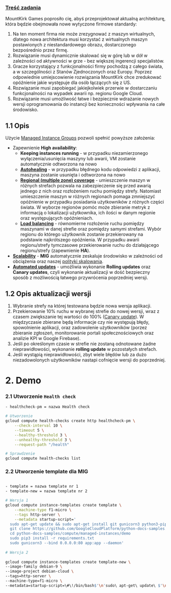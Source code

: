 ### [Treść zadania](https://szkolachmury.pl/google-cloud-platform-droga-architekta/tydzien-5-instance-groups-i-autoskalowanie/zadanie-domowe-nr-5/) 

MountKirk Games poprosiło cię, abyś przeprojektował aktualną architekturę, która będzie obejmowała nowe wytyczone firmowe standardy:

1. Na ten moment firma nie może zrezygnować z maszyn wirtualnych, dlatego nowa architektura musi korzystać z wirtualnych maszyn postawionych z niestandardowego obrazu, dostarczonego bezpośrednio przez firmę.
2. Rozwiązanie musi dynamicznie skalować się w górę lub w dół w zależności od aktywności w grze - bez większej ingerencji specjalistów.
3. Gracze korzystający z funkcjonalności firmy pochodzą z całego świata, a w szczególności z Stanów Zjednoczonych oraz Europy. Poprzez odpowiednie umiejscowienie rozwiązania MountKirk chce zredukować opóźnienie jakie występuje dla osób łączących się z US.
4. Rozwiązanie musi zapobiegać jakiejkolwiek przerwie w dostarczaniu funkcjonalności na wypadek awarii np. regionu Google Cloud.
5. Rozwiązanie musi umożliwość łatwe i bezpiecznie wdrażanie nowych wersji oprogramowania do instancji bez konieczności wpływania na całe środowisko.

## 1.1 Opis
Użycie [Managed Instance Groups](https://cloud.google.com/compute/docs/instance-groups/) pozwoli spełnić powyższe założenia:
* Zapewnienie **High availability**:
  * **Keeping instances running** - w przypadku niezamierzonego wyłączenia/usunięcia maszyny lub awarii, VM zostanie automatycznie odtworzona na nowo
  * [**Autohealing**](https://cloud.google.com/compute/docs/instance-groups/#autohealing) - w przypadku błędnego kodu odpowiedzi z aplikacji, maszyna zostanie usunięta i odtworzona na nowo
  * [**Regional (multiple zone) coverage**](https://cloud.google.com/compute/docs/instance-groups/#types_of_managed_instance_groups) - umieszczenie maszyn w różnych strefach pozwala na zabezpieczenie się przed awarią jednego z nich oraz rozłożeniem ruchu pomiędzy strefy. Natomiast umieszczenie maszyn w różnych regionach pomaga zmniejszyć opóźnienie w przypadku posiadania użytkowników z różnych części świata. W wyborze regionów pomóc może zbieranie metryk z informacją o lokalizacji użytkownika, ich ilości w danym regionie oraz występujących opóźnieniach.
  * [**Load balancing**](https://cloud.google.com/compute/docs/instance-groups/#load_balancing) - równomierne rozłożenie ruchu pomiędzy maszynami w danej strefie oraz pomiędzy samymi strefami. Wybór regionu do którego użytkownik zostanie przekierowany na podstawie najkrótszego opóźnienia. W przypadku awarii regionu/strefy tymczasowe przekierowanie ruchu do działającego regionu/strefy (zapewnienie **HA**).
* [**Scalability**](https://cloud.google.com/compute/docs/instance-groups/#autoscaling) - **MIG** automatycznie zeskaluje środowisko w zależności od obciążenia oraz naszej [polityki skalowania](https://cloud.google.com/compute/docs/autoscaler/#policies).
* [**Automated updates**](https://cloud.google.com/compute/docs/instance-groups/#automatic_updating) - umożliwia wykonanie **Rolling updates** oraz **Canary updates**, czyli wykonanie aktualizacji w dość bezpieczny sposób z możliwością łatwego przywrócenia poprzedniej wersji.

## 1.2 Opis aktualizacji wersji

1. Wybranie strefy na której testowana będzie nowa wersja aplikacji.
2. Przekierowanie 10% ruchu w wybranej strefie do nowej wersji, wraz z czasem zwiększanie tej wartości do 100% ([Canary update](https://cloud.google.com/compute/docs/instance-groups/rolling-out-updates-to-managed-instance-groups#starting_a_canary_update)). W międzyczasie zbierane będą informacje czy nie występują błędy, spowolnienie aplikacji, oraz zadowolenie użytkowników (porzez zbieranie zgłoszeń, monitorowanie portali społecznościowych oraz analizie KPI w Google Firebase).
3. Jeśli po określonym czasie w strefie nie zostaną odnotowane żadne nieprawidłowości, wykonanie **rolling update** w pozostałych strefach.
4. Jeśli wystąpią nieprawidłowości, zbyt wiele błędów lub za dużo niezadowolonych użytkowników nastapi cofnięcie wersji do poprzedniej.

# 2. Demo

### 2.1 Utworzenie `Health check`

```bash
- healthcheck-pm = nazwa Health check

# Utworzenie
gcloud compute health-checks create http healthcheck-pm \
    --check-interval 10 \
    --timeout 5 \
    --healthy-threshold 3 \
    --unhealthy-threshold 3 \
    --request-path "/health"

# Sprawdzenie
gcloud compute health-checks list
```
### 2.2 Utworzenie template dla MIG

```bash

- template = nazwa template nr 1
- template-new = nazwa template nr 2

# Wersja 1
gcloud compute instance-templates create template \
    --machine-type f1-micro \
    --tags http-server \
    --metadata startup-script='
  sudo apt-get update && sudo apt-get install git gunicorn3 python3-pip -y
  git clone https://github.com/GoogleCloudPlatform/python-docs-samples.git
  cd python-docs-samples/compute/managed-instances/demo
  sudo pip3 install -r requirements.txt
  sudo gunicorn3 --bind 0.0.0.0:80 app:app --daemon'
  
# Wersja 2
   
gcloud compute instance-templates create template-new \
--image-family debian-9 \
--image-project debian-cloud \
--tags=http-server \
--machine-type=f1-micro \
--metadata=startup-script=\#\!/bin/bash$'\n'sudo\ apt-get\ update\ $'\n'sudo\ apt-get\ install\ -y\ nginx\ $'\n'sudo\ service\ nginx\ start\ $'\n'sudo\ sed\ -i\ --\ \"s/Welcome\ to\ nginx/Version:2\ -\ Welcome\ to\ \$HOSTNAME/g\"\ /var/www/html/index.nginx-debian.html
 
```


